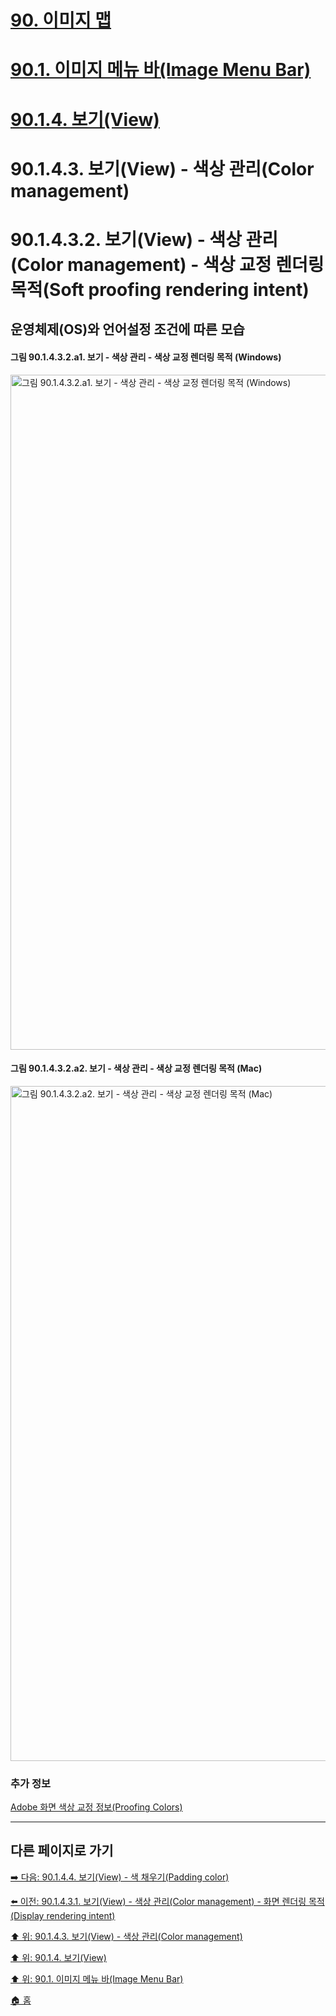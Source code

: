 # [90. 이미지 맵](./90-00-image-map.md)
# [90.1. 이미지 메뉴 바(Image Menu Bar)](./90-01-00-image-menu-bar.md)
# [90.1.4. 보기(View)](./90-01-04-view.md)
# 90.1.4.3. 보기(View) - 색상 관리(Color management)
# 90.1.4.3.2. 보기(View) - 색상 관리(Color management) - 색상 교정 렌더링 목적(Soft proofing rendering intent)
## 운영체제(OS)와 언어설정 조건에 따른 모습
#### 그림 90.1.4.3.2.a1. 보기 - 색상 관리 - 색상 교정 렌더링 목적 (Windows)
<img width="1080" alt="그림 90.1.4.3.2.a1. 보기 - 색상 관리 - 색상 교정 렌더링 목적 (Windows)" environment="MacOS:Sonoma 14.2.1 GIMP 2.10.36" src="https://github.com/wonder13662/gimp/assets/15767104/abdba714-bd88-44ab-ac6d-62a2eff30bf2">

#### 그림 90.1.4.3.2.a2. 보기 - 색상 관리 - 색상 교정 렌더링 목적 (Mac)
<img width="1080" alt="그림 90.1.4.3.2.a2. 보기 - 색상 관리 - 색상 교정 렌더링 목적 (Mac)" environment="MacOS:Sonoma 14.2.1 GIMP 2.10.36" src="https://github.com/wonder13662/gimp/assets/15767104/26f5c622-d983-4e35-b3dc-1b23ccd8e2b3">

### 추가 정보
[Adobe 화면 색상 교정 정보(Proofing Colors)](https://helpx.adobe.com/kr/photoshop/using/proofing-colors.html)

***

## 다른 페이지로 가기

[➡️ 다음: 90.1.4.4. 보기(View) - 색 채우기(Padding color)](./90-01-04-viewx-04-padding_color.md)

[⬅️ 이전: 90.1.4.3.1. 보기(View) - 색상 관리(Color management) - 화면 렌더링 목적(Display rendering intent)](./90-01-04-viewx-03-color_managementx-01-display_rendering_intent%20copy.md)

[⬆️ 위: 90.1.4.3. 보기(View) - 색상 관리(Color management)](./90-01-04-viewx-03-color_management.md)

[⬆️ 위: 90.1.4. 보기(View)](./90-01-04-view.md)

[⬆️ 위: 90.1. 이미지 메뉴 바(Image Menu Bar)](./90-01-00-image-menu-bar.md)

[🏠 홈](./00-home.md)
